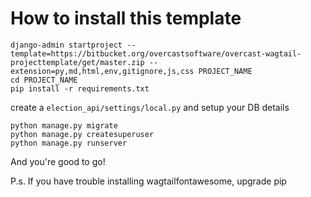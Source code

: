How to install this template
============================

    django-admin startproject --template=https://bitbucket.org/overcastsoftware/overcast-wagtail-projecttemplate/get/master.zip --extension=py,md,html,env,gitignore,js,css PROJECT_NAME
    cd PROJECT_NAME
    pip install -r requirements.txt

create a `election_api/settings/local.py` and setup your DB details

    python manage.py migrate
    python manage.py createsuperuser
    python manage.py runserver

And you're good to go!

P.s. If you have trouble installing wagtailfontawesome, upgrade pip
